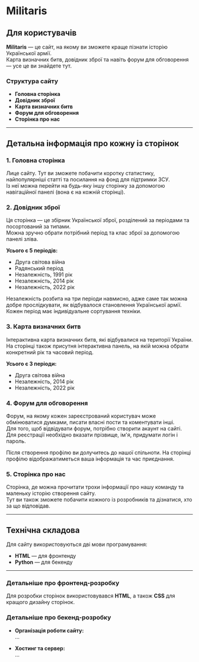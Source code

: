 # Militaris

## Для користувачів

**Militaris** — це сайт, на якому ви зможете краще пізнати історію Української армії.  
Карта визначних битв, довідник зброї та навіть форум для обговорення — усе це ви знайдете тут.

### Структура сайту
- **Головна сторінка**
- **Довідник зброї**
- **Карта визначних битв**
- **Форум для обговорення**
- **Сторінка про нас**

---

## Детальна інформація про кожну із сторінок

### 1. Головна сторінка
Лице сайту. Тут ви зможете побачити коротку статистику, найпопулярніші статті та посилання на фонд для підтримки ЗСУ.  
Із неї можна перейти на будь-яку іншу сторінку за допомогою навігаційної панелі (вона є на кожній сторінці).

### 2. Довідник зброї
Ця сторінка — це збірник Української зброї, розділений за періодами та посортований за типами.  
Можна зручно обрати потрібний період та клас зброї за допомогою панелі зліва.

**Усього є 5 періодів:**
- Друга світова війна
- Радянський період
- Незалежність, 1991 рік
- Незалежність, 2014 рік
- Незалежність, 2022 рік

Незалежність розбита на три періоди навмисно, адже саме так можна добре прослідкувати, як відбувалося становлення Української армії.  
Кожен період має індивідуальне сортування техніки.

### 3. Карта визначних битв
Інтерактивна карта визначних битв, які відбувалися на території України.  
На сторінці також присутня інтерактивна панель, на якій можна обрати конкретний рік та часовий період.

**Усього є 3 періоди:**
- Друга світова війна
- Незалежність, 2014 рік
- Незалежність, 2022 рік

### 4. Форум для обговорення
Форум, на якому кожен зареєстрований користувач може обмінюватися думками, писати власні пости та коментувати інші.  
Для того, щоб відвідувати форум, потрібно створити акаунт на сайті. Для реєстрації необхідно вказати прізвище, ім'я, придумати логін і пароль.

Після створення профілю ви долучитесь до нашої спільноти. На сторінці профілю відображатиметься ваша інформація та час приєднання.

### 5. Сторінка про нас
Сторінка, де можна прочитати трохи інформації про нашу команду та маленьку історію створення сайту.  
Тут ви також зможете побачити кожного із розробників та дізнатися, хто за що відповідав.

---

## Технічна складова

Для сайту використовуються дві мови програмування:
- **HTML** — для фронтенду
- **Python** — для бекенду

---

### Детальніше про фронтенд-розробку
Для розробки сторінок використовувався **HTML**, а також **CSS** для кращого дизайну сторінок.

### Детальніше про бекенд-розробку
- **Організація роботи сайту:**  
  ...

- **Хостинг та сервер:**  
  ...
